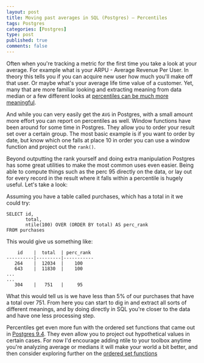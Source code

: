 ```yaml
--- 
layout: post
title: Moving past averages in SQL (Postgres) – Percentiles
tags: Postgres
categories: [Postgres]
type: post
published: true
comments: false
---
```


Often when you're tracking a metric for the first time you take a look at your average. For example what is your ARPU - Average Revenue Per User. In theory this tells you if you can acquire new user how much you'll make off that user. Or maybe what's your average life time value of a customer. Yet, many that are more familiar looking and extracting meaning from data median or a few different looks at [percentiles can be much more meaningful](http://apmblog.dynatrace.com/2012/11/14/why-averages-suck-and-percentiles-are-great/). 

<!--more-->

And while you can very easily get the `AVG` in Postgres, with a small amount more effort you can report on percentiles as well. Window functions have been around for some time in Postgres. They allow you to order your result set over a certain group. The most basic example is if you want to order by date, but know which one falls at place 10 in order you can use a window function and project out the `rank()`. 

Beyond outputting the rank yourself and doing extra manipulation Postgres has some great utilities to make the most common uses even easier. Being able to compute things such as the perc 95 directly on the data, or lay out for every record in the result where it falls within a percentile is hugely useful. Let's take a look:

Assuming you have a table called purchases, which has a total in it we could try:

    SELECT id,
           total,
           ntile(100) OVER (ORDER BY total) AS perc_rank
    FROM purchases

This would give us something like:

        id    |  total  | perc_rank
    ----------|---------|-----------
       264    |  12034  |    100
       643    |  11830  |    100
    ...
    ...
       304    |   751   |     95

What this would tell us is we have less than 5% of our purchases that have a total over 751. From here you can start to dig in and extract all sorts of different meanings, and by doing directly in SQL you're closer to the data and have one less processing step.

Percentiles get even more fun with the ordered set functions that came out in [Postgres 9.4](/2014/02/02/Examining-PostgreSQL-9.4/). They even allow you to project out hypothetical values in certain cases. For now I'd encourage adding ntile to your toolbox anytime you're analyzing average or medians it will make your world a bit better, and then consider exploring further on the [ordered set functions](http://www.postgresql.org/docs/9.4/static/functions-aggregate.html#FUNCTIONS-ORDEREDSET-TABLE)